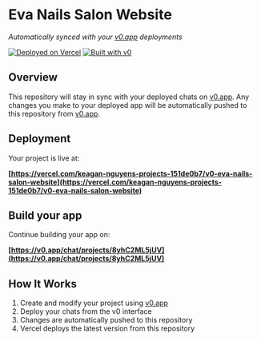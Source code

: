 # Eva Nails Salon Website

*Automatically synced with your [v0.app](https://v0.app) deployments*

[![Deployed on Vercel](https://img.shields.io/badge/Deployed%20on-Vercel-black?style=for-the-badge&logo=vercel)](https://vercel.com/keagan-nguyens-projects-151de0b7/v0-eva-nails-salon-website)
[![Built with v0](https://img.shields.io/badge/Built%20with-v0.app-black?style=for-the-badge)](https://v0.app/chat/projects/8yhC2ML5jUV)

## Overview

This repository will stay in sync with your deployed chats on [v0.app](https://v0.app).
Any changes you make to your deployed app will be automatically pushed to this repository from [v0.app](https://v0.app).

## Deployment

Your project is live at:

**[https://vercel.com/keagan-nguyens-projects-151de0b7/v0-eva-nails-salon-website](https://vercel.com/keagan-nguyens-projects-151de0b7/v0-eva-nails-salon-website)**

## Build your app

Continue building your app on:

**[https://v0.app/chat/projects/8yhC2ML5jUV](https://v0.app/chat/projects/8yhC2ML5jUV)**

## How It Works

1. Create and modify your project using [v0.app](https://v0.app)
2. Deploy your chats from the v0 interface
3. Changes are automatically pushed to this repository
4. Vercel deploys the latest version from this repository